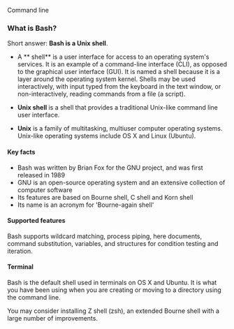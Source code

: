 Command line

### What is Bash? ###

Short answer: **Bash is a Unix shell**.

 - A ** shell** is a user interface for access to an operating system's services. It is an example of a command-line interface (CLI), as opposed to the graphical user interface (GUI). It is named a shell because it is a layer around the operating system kernel. Shells may be used interactively, with input typed from the keyboard in the text window, or non-interactively, reading commands from a file (a script).

- **Unix shell** is a shell that provides a traditional Unix-like command line user interface.

- **Unix** is a family of multitasking, multiuser computer operating systems. Unix-like operating systems include OS X and Linux (Ubuntu).

#### Key facts ####

- Bash was written by Brian Fox for the GNU project, and was first released in 1989
- GNU is an open-source operating system and an extensive collection of computer software
- Its features are based on Bourne shell, C shell and Korn shell
- Its name is an acronym for 'Bourne-again shell'

#### Supported features ####

Bash supports wildcard matching, process piping, here documents, command substitution, variables, and structures for condition testing and iteration.

#### Terminal ####

Bash is the default shell used in terminals on OS X and Ubuntu. It is what you have been using when you are creating or moving to a directory using the command line.

You may consider installing Z shell (zsh), an extended Bourne shell with a large number of improvements.